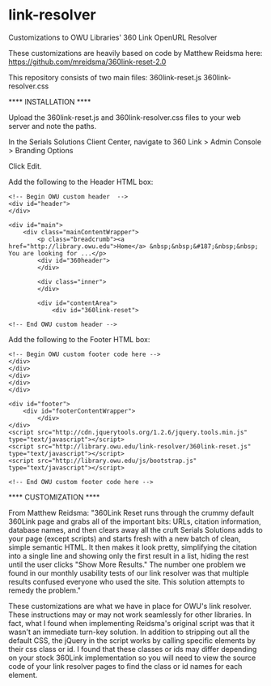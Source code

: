 link-resolver
=============

Customizations to OWU Libraries' 360 Link OpenURL Resolver

These customizations are heavily based on code by Matthew Reidsma here:
https://github.com/mreidsma/360link-reset-2.0

This repository consists of two main files:
360link-reset.js
360link-resolver.css

**** INSTALLATION ****

Upload the 360link-reset.js and 360link-resolver.css files to your web server and note the paths.

In the Serials Solutions Client Center, navigate to 360 Link > Admin Console > Branding Options

Click Edit.

Add the following to the Header HTML box:

	<!-- Begin OWU custom header  --> 		
	<div id="header">
	</div>
	
	<div id="main">
		<div class="mainContentWrapper">
			<p class="breadcrumb"><a href="http://library.owu.edu">Home</a> &nbsp;&nbsp;&#187;&nbsp;&nbsp; You are looking for ...</p>
			<div id="360header">
			</div>
			
			<div class="inner">
			</div>
			
			<div id="contentArea"> 
				<div id="360link-reset">

	<!-- End OWU custom header -->

Add the following to the Footer HTML box:

	<!-- Begin OWU custom footer code here -->
	</div>
	</div>
	</div>
	</div>
	</div>

	<div id="footer">
		<div id="footerContentWrapper">
	    	</div>
	</div>
	<script src="http://cdn.jquerytools.org/1.2.6/jquery.tools.min.js" type="text/javascript"></script>
	<script src="http://library.owu.edu/link-resolver/360link-reset.js" type="text/javascript"></script>
	<script src="http://library.owu.edu/js/bootstrap.js" type="text/javascript"></script>
      
	<!-- End OWU custom footer code here -->


**** CUSTOMIZATION ****

From Matthew Reidsma:
"360Link Reset runs through the crummy default 360Link page and grabs all of the important bits: URLs, citation information, database names, and then clears away all the cruft Serials Solutions adds to your page (except scripts) and starts fresh with a new batch of clean, simple semantic HTML. It then makes it look pretty, simplifying the citation into a single line and showing only the first result in a list, hiding the rest until the user clicks "Show More Results." The number one problem we found in our monthly usability tests of our link resolver was that multiple results confused everyone who used the site. This solution attempts to remedy the problem."

These customizations are what we have in place for OWU's link resolver. These instructions may or may not work seamlessly for other libraries. In fact, what I found when implementing Reidsma's original script was that it wasn't an immediate turn-key solution. In addition to stripping out all the default CSS, the jQuery in the script works by calling specific elements by their css class or id. I found that these classes or ids may differ depending on your stock 360Link implementation so you will need to view the source code of your link resolver pages to find the class or id names for each element.




